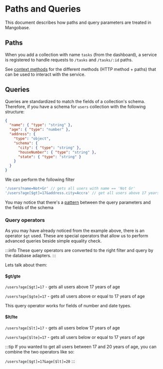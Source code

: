 # Paths and Queries

This document describes how paths and query parameters are treated in Mangobase.

## Paths

When you add a collection with name `tasks` (from the dashboard), a service is registered to handle requests to `/tasks` and `/tasks/:id` paths.

See [context methods](/guide/context#methods) for the different methods (HTTP method + paths) that can be used to interact with the service.

## Queries

Queries are standardized to match the fields of a collection's schema. Therefore, if you have a schema for `users` collection with the following structure:

```json
{
  "name": { "type": "string" },
  "age": { "type": "number" },
  "address": {
    "type": "object",
    "schema": {
      "city": { "type": "string" },
      "houseNumber": { "type": "string" },
      "state": { "type": "string" }
    }
  }
}
```

We can perform the following filter

``` javascript
'/users?name=Not+Gr' // gets all users with name == 'Not Gr'
'/users?age[$gt]=17&address.city=Accra' // get all users above 17 years of age and live Accra
```

You may notice that there's a [pattern](/guide/rest) between the query parameters and the fields of the schema

### Query operators

As you may have already noticed from the example above, there is an operator `$gt` used. These are special operators that allow us
to perform advanced queries beside simple equality check.

:::info
These query operators are converted to the right filter and query by the database adapters.
:::

Lets talk about them:

#### $gt/gte

`/users?age[$gt]=17` - gets all users above 17 years of age

`/users?age[$gte]=17` - gets all users above or equal to 17 years of age

This query operator works for fields of number and date types.

#### $lt/lte

`/users?age[$lt]=17` - gets all users below 17 years of age

`/users?age[$lte]=17` - gets all users below or equal to 17 years of age

:::tip
If you wanted to get all users between 17 and 20 years of age, you can combine the two operators like so:

`/users?age[$gt]=17&age[$lt]=20`
:::
